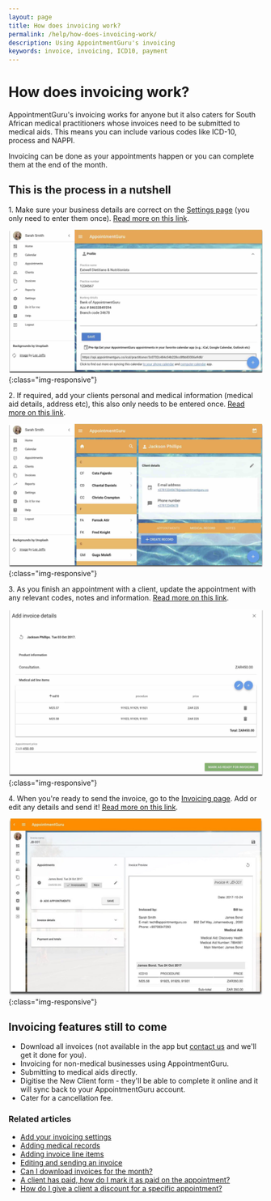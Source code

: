 ```yaml
---
layout: page
title: How does invoicing work?
permalink: /help/how-does-invoicing-work/
description: Using AppointmentGuru's invoicing
keywords: invoice, invoicing, ICD10, payment
---
```


# How does invoicing work?

AppointmentGuru's invoicing works for anyone but it also caters for South African medical practitioners whose invoices need to be submitted to medical aids. This means you can include various codes like ICD-10, process and NAPPI.

Invoicing can be done as your appointments happen or you can complete them at the end of the month.

## This is the process in a nutshell

1\. Make sure your business details are correct on the [Settings page](https://app.appointmentguru.co/#/settings) (you only need to enter them once). [Read more on this link](/help/invoicing-settings).

![Invoice Settings](/help/images/settings/webapp_settings.jpg){:class="img-responsive"}

2\. If required, add your clients personal and medical information (medical aid details, address etc), this also only needs to be entered once. [Read more on this link](/help/adding-medical-records).

![Medical Record Settings](/help/images/settings/medical_record_settings.jpg){:class="img-responsive"}

3\. As you finish an appointment with a client, update the appointment with any relevant codes, notes and information. [Read more on this link](/help/adding-invoice-line-items).

![Invoice Line Items](/help/images/invoicing/invoice_lineitems.jpg){:class="img-responsive"}

4\. When you're ready to send the invoice, go to the [Invoicing page](https://app.appointmentguru.co/#/invoices). Add or edit any details and send it! [Read more on this link](/help/edit-an-invoice).

![Invoice Ready](/help/images/invoicing/invoice_ready.jpg){:class="img-responsive"}

## Invoicing features still to come

* Download all invoices (not available in the app but [contact us](mailto:support@appointmentguru.co) and we'll get it done for you).
* Invoicing for non-medical businesses using AppointmentGuru.
* Submitting to medical aids directly.
* Digitise the New Client form - they'll be able to complete it online and it will sync back to your AppointmentGuru account.
* Cater for a cancellation fee.

### Related articles

* [Add your invoicing settings](/help/invoicing-settings)
* [Adding medical records](/help/adding-medical-records)
* [Adding invoice line items](/help/adding-invoice-line-items)
* [Editing and sending an invoice](/help/edit-an-invoice)
* [Can I download invoices for the month?](/help/download-invoices)
* [A client has paid, how do I mark it as paid on the appointment?](/help/mark-as-paid)
* [How do I give a client a discount for a specific appointment?](/help/iscount-appointment)
